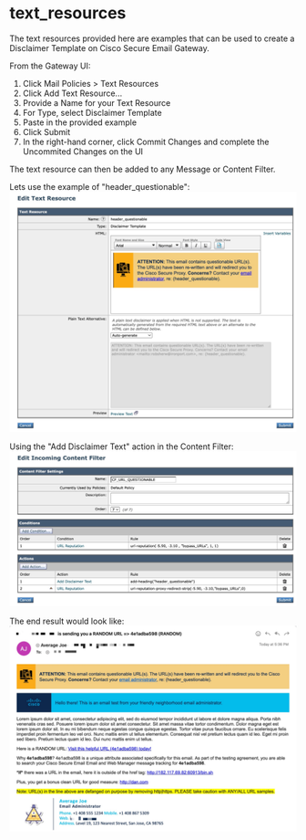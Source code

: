 # text_resources

The text resources provided here are examples that can be used to create a Disclaimer Template on Cisco Secure Email Gateway.

From the Gateway UI:
1) Click Mail Policies > Text Resources
2) Click Add Text Resource...
3) Provide a Name for your Text Resource
4) For Type, select Disclaimer Template
5) Paste in the <html> provided example
6) Click Submit
7) In the right-hand corner, click Commit Changes and complete the Uncommited Changes on the UI

The text resource can then be added to any Message or Content Filter.

Lets use the example of "header_questionable":
<img src="https://github.com/Cisco-Email-Security/text_resources/blob/main/assets/text_resource_questionable.jpg?raw=true" alt="header_questionable Example" title="header_questionable Example">

Using the "Add Disclaimer Text" action in the Content Filter:
<img src="https://github.com/Cisco-Email-Security/text_resources/blob/main/assets/content_filter_questionable.jpg?raw=true" alt="Content Filter Example" title="Content Filter Example">
  
The end result would look like:
<img src="https://github.com/Cisco-Email-Security/text_resources/blob/main/assets/questionable_email.jpg?raw=true" alt="Email Example" title="Email Example">
